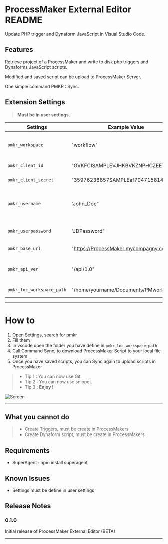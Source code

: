 # ProcessMaker External Editor README

Update PHP trigger and Dynaform JavaScript in Visual Studio Code.

## Features

Retrieve project of a ProcessMaker and write to disk php triggers and Dynaforms JavaScript scripts.

Modified and saved script can be upload to ProcessMaker Server.

One simple command PMKR : Sync.

## Extension Settings 


> **Must be in user settings.**

Settings | Example Value  | Description 
---------|--------|------------
`pmkr_workspace`|"workflow"|ProcessMaker workspace, default is workflow
`pmkr_client_id`|"GVKFCISAMPLEVJHKBVKZNPHCZEEYL"|ProcessMaker Client id
`pmkr_client_secret`|"35976236857SAMPLEaf7047158145"|ProcessMaker Client secret
`pmkr_username`|"John_Doe"|The username of a ProcessMaker user
`pmkr_userpassword`|"JDPassword"|ProcessMaker user password
`pmkr_base_url`|"https://ProcessMaker.mycompagny.com"|ProcessMaker url
`pmkr_api_ver`|"/api/1.0"|ProcessMaker Api version, default is /api/1.0
`pmkr_loc_workspace_path`|"/home/yourname/Documents/PMworkspace"|Path to Local Folder

-----------------------------------------------------------------------------------------------------------
# How to
1. Open Settings, search for pmkr
1. Fill them
1. In vscode open the folder you have define in `pmkr_loc_workspace_path`
1. Call Command Sync, to download ProcessMaker Script to your local file system
1. Once you have saved scripts, you can Sync again to upload scripts in ProcessMaker

> * Tip 1 : You can now use Git.
> * Tip 2 : You can now use snippet.
> * Tip 3 : **Enjoy !**

![Screen](https://github.com/chrdoud/pmkr/blob/master/images/pmkr%20external%20editor.gif)

-----------------------------------------------------------------------------------------------------------
## What you cannot do
> * Create Triggers, must be create in ProcessMakers
> * Create Dynaform script, must be create in ProcessMakers

## Requirements
* SuperAgent : npm install superagent

## Known Issues
* Settings must be define in user settings

## Release Notes



### 0.1.0

Initial release of ProcessMaker External Editor (BETA)

-----------------------------------------------------------------------------------------------------------
